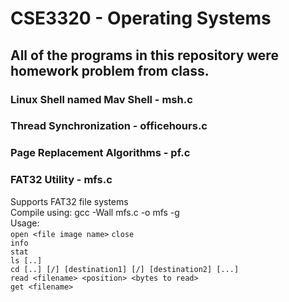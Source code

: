 # CSE3320 - Operating Systems
## All of the programs in this repository were homework problem from class.

### Linux Shell named Mav Shell - msh.c  
### Thread Synchronization - officehours.c  
### Page Replacement Algorithms - pf.c  
### FAT32 Utility - mfs.c  
  Supports FAT32 file systems  
  Compile using: gcc -Wall mfs.c -o mfs -g  
  Usage:  
  `open <file image name>` 
  `close`  
  `info`  
  `stat`  
  `ls [..]`  
  `cd [..] [/] [destination1] [/] [destination2] [...]`  
  `read <filename> <position> <bytes to read>`  
  `get <filename>`  

